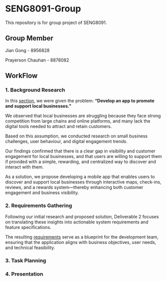 # SENG8091-Group

This repository is for group project of SENG8091.

## Group Member

Jian Gong - 8956828

Prayerson Chauhan - 8878082

## WorkFlow

### 1. Background Research

In this [section](/background/), we were given the problem: **“Develop an app to promote and support local businesses.”**

We observed that local businesses are struggling because they face strong competition from large chains and online platforms, and many lack the digital tools needed to attract and retain customers.

Based on this assumption, we conducted research on small business challenges, user behaviour, and digital engagement trends.

Our findings confirmed that there is a clear gap in visibility and customer engagement for local businesses, and that users are willing to support them if provided with a simple, rewarding, and centralized way to discover and interact with them.

As a solution, we propose developing a mobile app that enables users to discover and support local businesses through interactive maps, check-ins, reviews, and a rewards system—thereby enhancing both customer engagement and business visibility.

### 2. Requirements Gathering

Following our initial research and proposed solution, Deliverable 2 focuses on translating these insights into actionable system requirements and feature specifications.

The resulting [requirements](/requirements) serve as a blueprint for the development team, ensuring that the application aligns with business objectives, user needs, and technical feasibility.

### 3. Task Planning

### 4. Presentation

